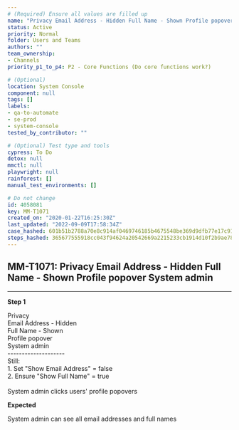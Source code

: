 ```yaml
---
# (Required) Ensure all values are filled up
name: "Privacy Email Address - Hidden Full Name - Shown Profile popover System admin"
status: Active
priority: Normal
folder: Users and Teams
authors: ""
team_ownership: 
- Channels
priority_p1_to_p4: P2 - Core Functions (Do core functions work?)

# (Optional)
location: System Console
component: null
tags: []
labels: 
- qa-to-automate
- se-prod
- system-console
tested_by_contributor: ""

# (Optional) Test type and tools
cypress: To Do
detox: null
mmctl: null
playwright: null
rainforest: []
manual_test_environments: []

# Do not change
id: 4058081
key: MM-T1071
created_on: "2020-01-22T16:25:30Z"
last_updated: "2022-09-09T17:58:34Z"
case_hashed: 601b51b2788a70e8c914af0469746185b4675548be369d9dfb77e17c915c30c7ce2cdd0ae71531f57dfe26b653876202
steps_hashed: 365677555918cc043f94624a20542669a2215233cb1914d10f2b9ae785452ca6c852b997664dd5ed502bb51d8cf471e8
---
```


<!-- (Auto-generated) Based on frontmatter's "key" and "name" -->

## MM-T1071: Privacy Email Address - Hidden Full Name - Shown Profile popover System admin

---

**Step 1**

Privacy\
Email Address - Hidden\
Full Name - Shown\
Profile popover\
System admin\
\--------------------\
Still:\
1\. Set "Show Email Address" = false\
2\. Ensure "Show Full Name" = true\
\
System admin clicks users' profile popovers

**Expected**

System admin can see all email addresses and full names
